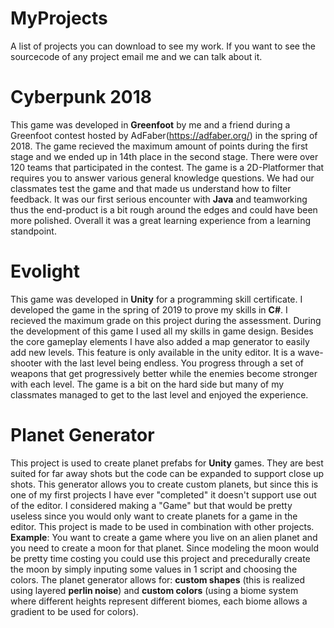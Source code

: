 # MyProjects
A list of projects you can download to see my work.
If you want to see the sourcecode of any project email me and we can talk about it.

# Cyberpunk 2018
This game was developed in **Greenfoot** by me and a friend during a Greenfoot contest hosted by AdFaber(https://adfaber.org/) in the spring of 2018.
The game recieved the maximum amount of points during the first stage and we ended up in 14th place in the second stage. There were over 120 teams that participated in the contest.
The game is a 2D-Platformer that requires you to answer various general knowledge questions. We had our classmates test the game and that made us understand how to filter feedback.
It was our first serious encounter with **Java** and teamworking thus the end-product is a bit rough around the edges and could have been more polished.
Overall it was a great learning experience from a learning standpoint.

# Evolight
This game was developed in **Unity** for a programming skill certificate. I developed the game in the spring of 2019 to prove my skills in **C#**.
I recieved the maximum grade on this project during the assessment. During the development of this game I used all my skills in game design.
Besides the core gameplay elements I have also added a map generator to easily add new levels. This feature is only available in the unity editor.
It is a wave-shooter with the last level being endless. You progress through a set of weapons that get progressively better while the enemies become stronger with each level.
The game is a bit on the hard side but many of my classmates managed to get to the last level and enjoyed the experience.

# Planet Generator
This project is used to create planet prefabs for **Unity** games. They are best suited for far away shots but the code can be expanded to support close up shots. This generator allows you to create custom planets, but since this is one of my first projects I have ever "completed" it doesn't support use out of the editor. I considered making a "Game" but that would be pretty useless since you would only want to create planets for a game in the editor. This project is made to be used in combination with other projects.
**Example**: You want to create a game where you live on an alien planet and you need to create a moon for that planet. Since modeling the moon would be pretty time costing you could use this project and precedurally create the moon by simply inputing some values in 1 script and choosing the colors.
The planet generator allows for: **custom shapes** (this is realized using layered **perlin noise**) and **custom colors** (using a biome system where different heights represent different biomes, each biome allows a gradient to be used for colors).
